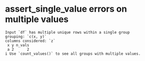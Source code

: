 # assert_single_value errors on multiple values

    Input `df` has multiple unique rows within a single group
    grouping: `c(x, y)`
    columns considered: `z`
     x y n_vals
     a 2      2
    i Use `count_values()` to see all groups with multiple values.

